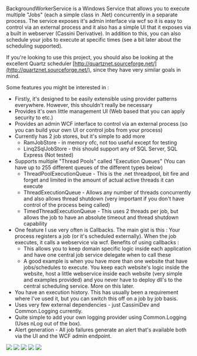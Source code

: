 BackgroundWorkerService is a Windows Service that allows you to execute multiple "Jobs" (each a simple class in .Net) concurrently in a separate process.  The service exposes it's admin interface via wcf so it is easy to control via an external process and it also has a simple UI that it exposes via a built in webserver (Cassini Derivative).
In addition to this, you can also schedule your jobs to execute at specific times (see a bit later about the scheduling supported).

If you're looking to use this project, you should also be looking at the excellent Quartz scheduler [http://quartznet.sourceforge.net/](http://quartznet.sourceforge.net/), since they have very similar goals in mind.  

Some features you might be interested in :
* Firstly, it's designed to be easily extensible using provider patterns everywhere.  However, this shouldn't really be necessary
* Provides it's own little management UI (Web based that you can apply security to etc.)
* Provides an admin WCF interface to control via an external process (so you can build your own UI or control jobs from your process)
* Currently has 2 job stores, but it's simple to add more
	* RamJobStore - in memory ofc, not too useful except for testing
	* Linq2SqlJobStore - this should support any of SQL Server, SQL Express (Not tested)
* Supports multiple "Thread Pools" called "Execution Queues" (You can have up to 255 different queues of the different types below)
	* ThreadPoolExecutionQueue - This is the .net threadpool, bit fire and forget and limited in the amount of actual active threads it can execute
	* ThreadExecutionQueue - Allows any number of threads concurrently and also allows thread shutdown (very important if you don't have control of the process being called)
	* TimedThreadExecutionQueue - This uses 2 threads per job, but allows the job to have an absolute timeout and thread shutdown capability
* One feature I use very often is Callbacks.  The main gist is this : Your process registers a job (or it's scheduled externally).  When the job executes, it calls a webservice via wcf.  Benefits of using callbacks :
	* This allows you to keep domain specific logic inside each application and have one central job service delegate when to call these
	* A good example is when you have more than one website that have jobs/schedules to execute.  You keep each website's logic inside the website, host a little webservice inside each website (very simple and examples provided) and you never have to deploy dll's to the central scheduling service.  More on this later.
* You have an execution history.  This has usually been a requirement where I've used it, but you can switch this off on a job by job basis.
* Uses very few external dependencies - just CassiniDev and Common.Logging currently.
* Quite simple to add your own logging provider using Common.Logging (Uses nLog out of the box).
* Alert generation - All job failures generate an alert that's available both via the UI and the WCF admin endpoint.

![](https://github.com/DawidPotgieter/BackgroundWorker/blob/master/docs/Home_ss1.png)
![](https://github.com/DawidPotgieter/BackgroundWorker/blob/master/docs/Home_s2.png)
![](https://github.com/DawidPotgieter/BackgroundWorker/blob/master/docs/Home_ss3.png)
![](https://github.com/DawidPotgieter/BackgroundWorker/blob/master/docs/Home_ss4.png)
![](https://github.com/DawidPotgieter/BackgroundWorker/blob/master/docs/Home_ss5.png)
